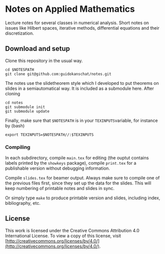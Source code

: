 # Notes on Applied Mathematics #

Lecture notes for several classes in numerical analysis.
Short notes on issues like Hilbert spaces, iterative methods, differential equations and their discretization.

## Download and setup ##

Clone this repository in the usual way.
```
cd $NOTESPATH
git clone git@github.com:guidokanschat/notes.git
```
The notes use the slidetheorem style which I developed to put theorems on slides in a semiautomatical way. It is included as a submodule here. After cloning

```
cd notes
git submodule init
git submodule update
```

Finally, make sure that `$NOTESPATH` is in your `TEXINPUTS`variable, for instance by (bash)
```
export TEXINPUTS=$NOTESPATH//:$TEXINPUTS
```

### Compiling ###

In each subdirectory, compile `main.tex` for editing (the ouptut contains labels printed by the `showkeys` package), compile `print.tex` for a publishable version without debugging information.

Compile `slides.tex` for beamer output. Always make sure to compile one of the previous files first, since they set up the data for the slides. This will keep numbering of printable notes and slides in sync.

Or simply type `make` to produce printable version and slides, including index, bibliography, etc.

## License ##

This work is licensed under the Creative Commons Attribution 4.0 International License. To view a copy of this license, visit [http://creativecommons.org/licenses/by/4.0/](http://creativecommons.org/licenses/by/4.0/).
